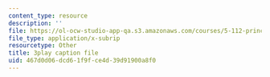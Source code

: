 ```yaml
---
content_type: resource
description: ''
file: https://ol-ocw-studio-app-qa.s3.amazonaws.com/courses/5-112-principles-of-chemical-science-fall-2005/467d0d06dcd61f9fce4d39d91900a8f0_QyishgPCBfg.srt
file_type: application/x-subrip
resourcetype: Other
title: 3play caption file
uid: 467d0d06-dcd6-1f9f-ce4d-39d91900a8f0
---
```

